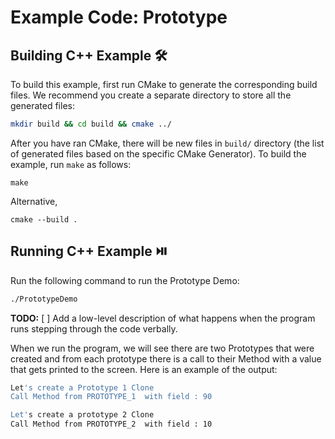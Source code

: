 # Example Code: Prototype

## Building C++ Example :hammer_and_wrench:

To build this example, first run CMake to generate the corresponding build files. We recommend you create a separate directory to store all the generated files:

~~~bash
mkdir build && cd build && cmake ../
~~~

After you have ran CMake, there will be new files in `build/` directory (the list of generated files based on the specific CMake Generator). To build the example, run `make` as follows:

~~~
make
~~~

Alternative,

~~~
cmake --build .
~~~

## Running C++ Example :play_or_pause_button:

Run the following command to run the Prototype Demo:

~~~bash
./PrototypeDemo
~~~

**TODO:** [ ] Add a low-level description of what happens when the program runs stepping through the code verbally.

When we run the program, we will see there are two Prototypes that were created and from each prototype there is a call to their Method with a value that gets printed to the screen. Here is an example of the output:

~~~bash
Let's create a Prototype 1 Clone
Call Method from PROTOTYPE_1  with field : 90

Let's create a prototype 2 Clone
Call Method from PROTOTYPE_2  with field : 10
~~~
